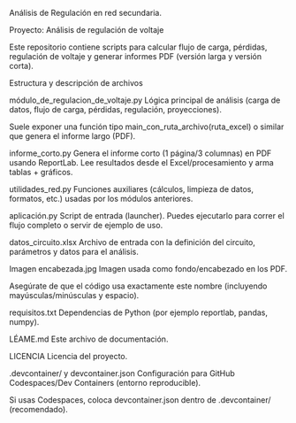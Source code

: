 Análisis de Regulación en red secundaria. 

Proyecto: Análisis de regulación de voltaje

Este repositorio contiene scripts para calcular flujo de carga, pérdidas, regulación de voltaje y generar informes PDF (versión larga y versión corta).

Estructura y descripción de archivos

módulo_de_regulacion_de_voltaje.py
Lógica principal de análisis (carga de datos, flujo de carga, pérdidas, regulación, proyecciones).

Suele exponer una función tipo main_con_ruta_archivo(ruta_excel) o similar que genera el informe largo (PDF).

informe_corto.py
Genera el informe corto (1 página/3 columnas) en PDF usando ReportLab.
Lee resultados desde el Excel/procesamiento y arma tablas + gráficos.

utilidades_red.py
Funciones auxiliares (cálculos, limpieza de datos, formatos, etc.) usadas por los módulos anteriores.

aplicación.py
Script de entrada (launcher). Puedes ejecutarlo para correr el flujo completo o servir de ejemplo de uso.

datos_circuito.xlsx
Archivo de entrada con la definición del circuito, parámetros y datos para el análisis.

Imagen encabezada.jpg
Imagen usada como fondo/encabezado en los PDF.

Asegúrate de que el código usa exactamente este nombre (incluyendo mayúsculas/minúsculas y espacio).

requisitos.txt
Dependencias de Python (por ejemplo reportlab, pandas, numpy).

LÉAME.md
Este archivo de documentación.

LICENCIA
Licencia del proyecto.

.devcontainer/ y devcontainer.json
Configuración para GitHub Codespaces/Dev Containers (entorno reproducible).

Si usas Codespaces, coloca devcontainer.json dentro de .devcontainer/ (recomendado).

